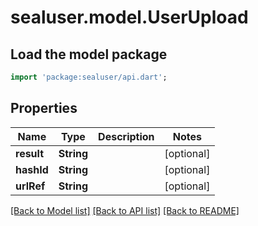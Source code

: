 # sealuser.model.UserUpload

## Load the model package
```dart
import 'package:sealuser/api.dart';
```

## Properties
Name | Type | Description | Notes
------------ | ------------- | ------------- | -------------
**result** | **String** |  | [optional] 
**hashId** | **String** |  | [optional] 
**urlRef** | **String** |  | [optional] 

[[Back to Model list]](../README.md#documentation-for-models) [[Back to API list]](../README.md#documentation-for-api-endpoints) [[Back to README]](../README.md)


